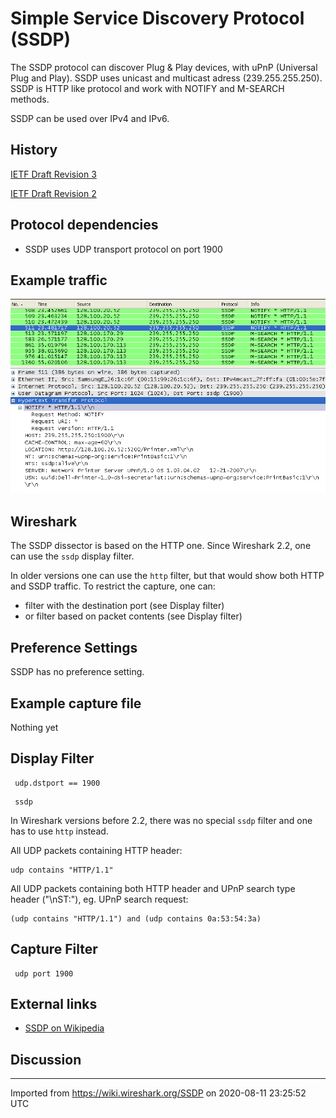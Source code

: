 # Simple Service Discovery Protocol (SSDP)

The SSDP protocol can discover Plug & Play devices, with uPnP (Universal Plug and Play). SSDP uses unicast and multicast adress (239.255.255.250). SSDP is HTTP like protocol and work with NOTIFY and M-SEARCH methods.

SSDP can be used over IPv4 and IPv6.

## History

[IETF Draft Revision 3](http://quimby.gnus.org/internet-drafts/draft-cai-ssdp-v1-03.txt)

[IETF Draft Revision 2](http://quimby.gnus.org/internet-drafts/draft-cai-ssdp-v1-02.txt)

## Protocol dependencies

  - SSDP uses UDP transport protocol on port 1900

## Example traffic

![trafic\_ssdp.png](uploads/__moin_import__/attachments/SSDP/trafic_ssdp.png "trafic_ssdp.png")

## Wireshark

The SSDP dissector is based on the HTTP one. Since Wireshark 2.2, one can use the `ssdp` display filter.

In older versions one can use the `http` filter, but that would show both HTTP and SSDP traffic. To restrict the capture, one can:

  - filter with the destination port (see Display filter)
  - or filter based on packet contents (see Display filter)

## Preference Settings

SSDP has no preference setting.

## Example capture file

Nothing yet

## Display Filter

``` 
 udp.dstport == 1900
```

``` 
 ssdp
```

In Wireshark versions before 2.2, there was no special `ssdp` filter and one has to use `http` instead.

All UDP packets containing HTTP header:

    udp contains "HTTP/1.1"

All UDP packets containing both HTTP header and UPnP search type header ("\\nST:"), eg. UPnP search request:

    (udp contains "HTTP/1.1") and (udp contains 0a:53:54:3a)

## Capture Filter

``` 
 udp port 1900
```

## External links

  - [SSDP on Wikipedia](http://en.wikipedia.org/wiki/Simple_Service_Discovery_Protocol)

## Discussion

---

Imported from https://wiki.wireshark.org/SSDP on 2020-08-11 23:25:52 UTC
